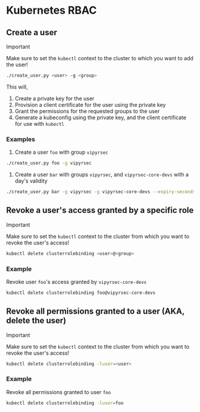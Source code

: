 # Kubernetes RBAC

## Create a user

> [!IMPORTANT]
> Make sure to set the `kubectl` context to the cluster to which you want to add the user!

```bash
./create_user.py <user> -g <group>
```

This will,

1. Create a private key for the user
2. Provision a client certificate for the user using the private key
3. Grant the permissions for the requested groups to the user
4. Generate a kubeconfig using the private key, and the client certificate for use with `kubectl`

### Examples

1. Create a user `foo` with group `vipyrsec`

```bash
./create_user.py foo -g vipyrsec
```

1. Create a user `bar` with groups `vipyrsec`, and `vipyrsec-core-devs` with a day's validity

```bash
./create_user.py bar -g vipyrsec -g vipyrsec-core-devs --expiry-seconds 86400
```

## Revoke a user's access granted by a specific role

> [!IMPORTANT]
> Make sure to set the `kubectl` context to the cluster from which you want to revoke the user's access!

```bash
kubectl delete clusterrolebinding <user>@<group>
```

### Example

Revoke user `foo`'s access granted by `vipyrsec-core-devs`

```bash
kubectl delete clusterrolebinding foo@vipyrsec-core-devs
```

## Revoke all permissions granted to a user (AKA, delete the user)

> [!IMPORTANT]
> Make sure to set the `kubectl` context to the cluster from which you want to revoke the user's access!

```bash
kubectl delete clusterrolebinding -luser=<user>
```

### Example

Revoke all permissions granted to user `foo`

```bash
kubectl delete clusterrolebinding -luser=foo
```
